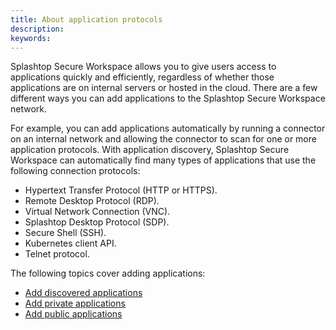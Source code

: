 ```yaml
---
title: About application protocols
description:
keywords:
---
```


Splashtop Secure Workspace allows you to give users access to applications quickly and efficiently, regardless of whether those applications are on internal servers or hosted in the cloud. 
There are a few different ways you can add applications to the Splashtop Secure Workspace network.

For example, you can add applications automatically by running a connector on an internal network and allowing the connector to scan for one or more application protocols. 
With application discovery, Splashtop Secure Workspace can automatically find many types of applications that use the following connection protocols:

* Hypertext Transfer Protocol (HTTP or HTTPS).
* Remote Desktop Protocol (RDP).
* Virtual Network Connection (VNC).
* Splashtop Desktop Protocol (SDP).
* Secure Shell (SSH).
* Kubernetes client API.
* Telnet protocol.

The following topics cover adding applications:

* [Add discovered applications](./add-discovered-apps.md)
* [Add private applications](./add-private-applications.md)
* [Add public applications](./add-public-applications.md)